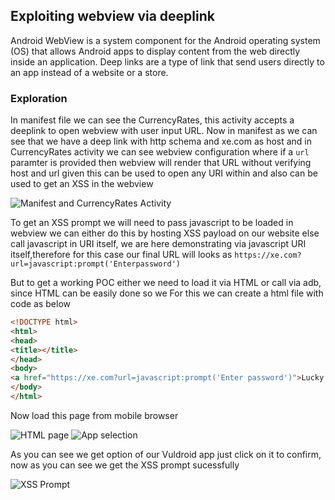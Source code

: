## Exploiting webview via deeplink

Android WebView is a system component for the Android operating system (OS) that allows Android apps to display content from the web directly inside an application. Deep links are a type of link that send users directly to an app instead of a website or a store.

### Exploration

In manifest file we can see the CurrencyRates, this activity accepts a deeplink to open webview with user input URL. Now in manifest as we can see that we have a deep link with http schema and xe.com as host and in CurrencyRates activity we can see webview configuration where if a `url` paramter is provided then webview will render that URL without verifying host and url given this can be used to open any URI within and also can be used to get an XSS in the webview

![Manifest and CurrencyRates Activity](../images/Manifest-&-CurrencyRates.png)


To get an XSS prompt we will need to pass javascript to be loaded in webview we can either do this by hosting XSS payload on our website else call javascript in URI itself, we are here demonstrating via javascript URI itself,therefore for this case our final URL will looks as `https://xe.com?url=javascript:prompt('Enterpassword')`


But to get a working POC either we need to load it via HTML or call via adb, since HTML can be easily done so we
For this we can create a html file with code as below

```html
<!DOCTYPE html>
<html>
<head>
<title></title>
</head>
<body>
<a href="https://xe.com?url=javascript:prompt('Enter password')">Lucky Draw</a>
</body>
</html>
```

Now load this page from mobile browser

![HTML page](../images/html-page.png) ![App selection](../images/select-app.png)


As you can see we get option of our Vuldroid app just click on it to confirm, now as you can see we get the XSS prompt sucessfully

![XSS Prompt](../images/xss-prompt.png)
